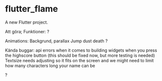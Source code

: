 # flutter_flame

A new Flutter project.

Att göra;
Funktioner:
?

Animations:
Backgrund, parallax
Jump dust
death
?

Kända buggar: 
api errors when it comes to building widgets when you press the highscore button (this should be fixed now, but more testing is needed)
Textsize needs adjusting so it fits on the screen and we might need to limit how many characters long your name can be

?
